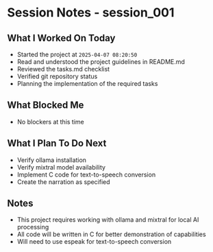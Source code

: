 # Session Notes - session_001

## What I Worked On Today

- Started the project at `2025-04-07 08:20:50`
- Read and understood the project guidelines in README.md
- Reviewed the tasks.md checklist
- Verified git repository status
- Planning the implementation of the required tasks

## What Blocked Me

- No blockers at this time

## What I Plan To Do Next

- Verify ollama installation
- Verify mixtral model availability
- Implement C code for text-to-speech conversion
- Create the narration as specified

## Notes

- This project requires working with ollama and mixtral for local AI processing
- All code will be written in C for better demonstration of capabilities
- Will need to use espeak for text-to-speech conversion
